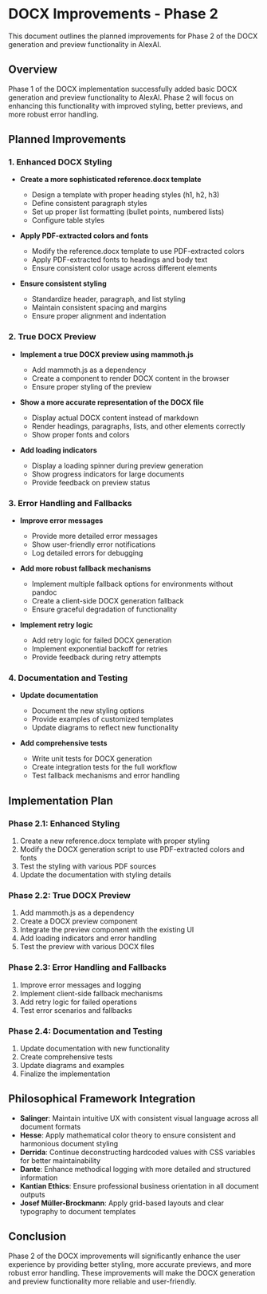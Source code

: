 # DOCX Improvements - Phase 2

This document outlines the planned improvements for Phase 2 of the DOCX generation and preview functionality in AlexAI.

## Overview

Phase 1 of the DOCX implementation successfully added basic DOCX generation and preview functionality to AlexAI. Phase 2 will focus on enhancing this functionality with improved styling, better previews, and more robust error handling.

## Planned Improvements

### 1. Enhanced DOCX Styling

- **Create a more sophisticated reference.docx template**
  - Design a template with proper heading styles (h1, h2, h3)
  - Define consistent paragraph styles
  - Set up proper list formatting (bullet points, numbered lists)
  - Configure table styles

- **Apply PDF-extracted colors and fonts**
  - Modify the reference.docx template to use PDF-extracted colors
  - Apply PDF-extracted fonts to headings and body text
  - Ensure consistent color usage across different elements

- **Ensure consistent styling**
  - Standardize header, paragraph, and list styling
  - Maintain consistent spacing and margins
  - Ensure proper alignment and indentation

### 2. True DOCX Preview

- **Implement a true DOCX preview using mammoth.js**
  - Add mammoth.js as a dependency
  - Create a component to render DOCX content in the browser
  - Ensure proper styling of the preview

- **Show a more accurate representation of the DOCX file**
  - Display actual DOCX content instead of markdown
  - Render headings, paragraphs, lists, and other elements correctly
  - Show proper fonts and colors

- **Add loading indicators**
  - Display a loading spinner during preview generation
  - Show progress indicators for large documents
  - Provide feedback on preview status

### 3. Error Handling and Fallbacks

- **Improve error messages**
  - Provide more detailed error messages
  - Show user-friendly error notifications
  - Log detailed errors for debugging

- **Add more robust fallback mechanisms**
  - Implement multiple fallback options for environments without pandoc
  - Create a client-side DOCX generation fallback
  - Ensure graceful degradation of functionality

- **Implement retry logic**
  - Add retry logic for failed DOCX generation
  - Implement exponential backoff for retries
  - Provide feedback during retry attempts

### 4. Documentation and Testing

- **Update documentation**
  - Document the new styling options
  - Provide examples of customized templates
  - Update diagrams to reflect new functionality

- **Add comprehensive tests**
  - Write unit tests for DOCX generation
  - Create integration tests for the full workflow
  - Test fallback mechanisms and error handling

## Implementation Plan

### Phase 2.1: Enhanced Styling

1. Create a new reference.docx template with proper styling
2. Modify the DOCX generation script to use PDF-extracted colors and fonts
3. Test the styling with various PDF sources
4. Update the documentation with styling details

### Phase 2.2: True DOCX Preview

1. Add mammoth.js as a dependency
2. Create a DOCX preview component
3. Integrate the preview component with the existing UI
4. Add loading indicators and error handling
5. Test the preview with various DOCX files

### Phase 2.3: Error Handling and Fallbacks

1. Improve error messages and logging
2. Implement client-side fallback mechanisms
3. Add retry logic for failed operations
4. Test error scenarios and fallbacks

### Phase 2.4: Documentation and Testing

1. Update documentation with new functionality
2. Create comprehensive tests
3. Update diagrams and examples
4. Finalize the implementation

## Philosophical Framework Integration

- **Salinger**: Maintain intuitive UX with consistent visual language across all document formats
- **Hesse**: Apply mathematical color theory to ensure consistent and harmonious document styling
- **Derrida**: Continue deconstructing hardcoded values with CSS variables for better maintainability
- **Dante**: Enhance methodical logging with more detailed and structured information
- **Kantian Ethics**: Ensure professional business orientation in all document outputs
- **Josef Müller-Brockmann**: Apply grid-based layouts and clear typography to document templates

## Conclusion

Phase 2 of the DOCX improvements will significantly enhance the user experience by providing better styling, more accurate previews, and more robust error handling. These improvements will make the DOCX generation and preview functionality more reliable and user-friendly.
